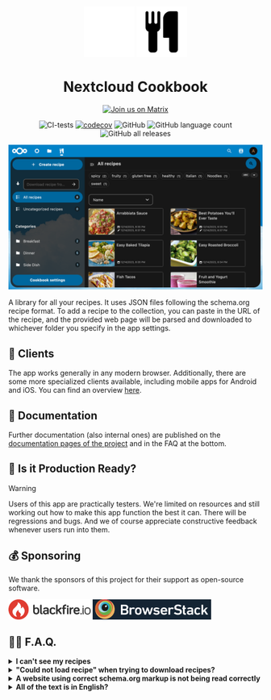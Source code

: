 <div align="center">

<img src="docs/assets/icon256x256.png#gh-dark-mode-only" alt="Nextcloud Cookbook icon" width="100"/>
<img src="docs/assets/icon256x256-dark.png#gh-light-mode-only" alt="Nextcloud Cookbook icon" width="100"/>

# Nextcloud Cookbook

</div>

<div align="center">
<a href="https://matrix.to/#/#nextcloud-cookbook:matrix.org" >
    <img src="https://img.shields.io/matrix/nextcloud-cookbook:matrix.org?logo=matrix&label=Join%20the%20discussion&style=flat" alt="Join us on Matrix" >
</a>

![CI-tests](https://github.com/nextcloud/cookbook/workflows/CI/badge.svg)
[![codecov](https://codecov.io/gh/nextcloud/cookbook/branch/master/graph/badge.svg?token=J1DI0KGEX3)](https://codecov.io/gh/nextcloud/cookbook)
![GitHub](https://img.shields.io/github/license/nextcloud/cookbook)
![GitHub language count](https://img.shields.io/github/languages/count/nextcloud/cookbook)
![GitHub all releases](https://img.shields.io/github/downloads/nextcloud/cookbook/total?logo=github)

</div>

<p style="text-align:center;">
<img alt="A screenshot of how the app looks" src="./docs/assets/screenshot.png" width="900">
</p>
A library for all your recipes. It uses JSON files following the schema.org recipe format. To add a recipe to the collection, you can paste in the URL of the recipe, and the provided web page will be parsed and downloaded to whichever folder you specify in the app settings.


## 📱 Clients

The app works generally in any modern browser. Additionally, there are some more specialized clients available, including mobile apps for Android and iOS. You can find an overview [here](docs/user/clients/Index.md).

## 📖 Documentation
Further documentation (also internal ones) are published on the [documentation pages of the project](http://nextcloud.github.io/cookbook/) and in the FAQ at the bottom.


## 💼 Is it Production Ready?

> [!WARNING]  
> Users of this app are practically testers. We're limited on resources and still working out how to make this app function the best it can. There will be regressions and bugs. And we of course appreciate constructive feedback whenever users run into them.

## 💰 Sponsoring

We thank the sponsors of this project for their support as open-source software.

[<img alt="Blackfire Logo" src=".img/blackfire-io.png" style="height: 40px;">](https://www.blackfire.io) [<img alt="Browserstack Logo" src=".img/BrowserStack.png" style="height: 40px;">](https://www.browserstack.com/)

## 🧑‍🏫  F.A.Q.

<details>
  <summary><b>I can't see my recipes</b></summary>

Recipes are only shown in the UI if they are present in the database. It is likely you have recipes that haven't been indexed/added to the database yet. Try clicking the Settings > Rescan library button to compare the database with what is in your recipes folder and apply any differences to the database.

If this still doesn't work, a full, non-incremental resync might help. This can be done by setting your recipes folder to a different (ideally empty) folder to clear the database. Setting the recipes folder back to what it was before should cause all your recipes to sync again, effectively refreshing the database.
</details>

<details>
  <summary><b>"Could not load recipe" when trying to download recipes?</b></summary>

A lot of websites are unfortunately not following the schema.org/Recipe standard, which makes their recipes impossible to read by this app.
</details>

<details>
  <summary><b>A website using correct schema.org markup is not being read correctly</b></summary>
The parser is far from perfect. If you can help out in any way, please <a href="https://github.com/nextcloud/nextcloud-cookbook/blob/master/lib/Service/RecipeExtractionService.php">have a look at the parse() method</a> and create a pull request with your changes.
</details>

<details>
  <summary><b>All of the text is in English?</b></summary>
	This app uses the [Transifex](https://app.transifex.com/nextcloud/nextcloud/cookbook/) translation system.
You might want to register there to help translating the app to new languages or report errors in existing translations.
</details>
